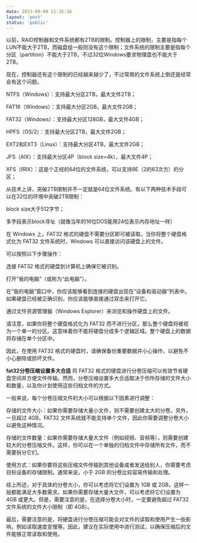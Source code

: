 ```yaml
---
date: 2023-09-09 21:35:38
layout: 'post'
status: 'public'
---
```


以前，RAID控制器和文件系统都有2TB的限制。控制器上的限制，主要是指每个LUN不能大于2TB，而磁盘组一般则没有这个限制；文件系统的限制主要是指每个分区（partition）不能大于2TB，不过32位Windows要求物理盘也不能大于2TB。

现在，控制器还有这个限制的已经越来越少了，不过常用的文件系统上倒还是经常会有这个问题。

NTFS（Windows）：支持最大分区2TB，最大文件2TB；

FAT16（Windows）：支持最大分区2GB，最大文件2GB；

FAT32（Windows）：支持最大分区128GB，最大文件4GB；

HPFS（OS/2）：支持最大分区2TB，最大文件2GB；

EXT2和EXT3（Linux）：支持最大分区4TB，最大文件2GB；

JFS（AIX）：支持最大分区4P（block size=4k），最大文件4P；

XFS（IRIX）：这是个正经的64位的文件系统，可以支持9E（2的63次方）的分区；

 

从技术上讲，突破2TB限制并不一定就是64位文件系统。有以下两种技术手段可以在32位的环境中突破2TB限制：

block size大于512字节；

多字段表示block寻址（就像当年的16位DOS能用24位表示内存地址一样）

在 Windows 上，FAT32 格式的硬盘不需要分区即可被读取。当你将整个硬盘格式化为 FAT32 文件系统时，Windows 可以直接访问该硬盘上的文件。

可以按照以下步骤操作：

连接 FAT32 格式的硬盘到计算机上确保它被识别。

打开“我的电脑”（或称为“此电脑”）。

在“我的电脑”窗口中，你应该能够看到连接的硬盘出现在“设备和驱动器”列表中。如果硬盘已经被正确识别，你应该能够直接通过双击来打开它。

通过文件资源管理器（Windows Explorer）来浏览和操作硬盘上的文件。

请注意，如果你将整个硬盘格式化为 FAT32 而不进行分区，那么整个硬盘将被视为一个单一的分区。这意味着你不能将硬盘分成多个逻辑区域。整个硬盘上的数据将存储在单个分区中。

因此，在使用 FAT32 格式的硬盘时，请确保备份重要数据并小心操作，以避免不小心删除或损坏文件。

**fat32分卷压缩设置多大合适**
将 FAT32 格式的硬盘进行分卷压缩可以有效节省硬盘空间并方便文件传输。然而，分卷压缩设置多大合适取决于你所存储的文件大小和数量，以及你计划使用这些归档文件的方式。

一般来说，每个分卷压缩文件的大小可以根据以下因素进行调整：

存储的文件大小：如果你需要存储大量小文件，则不需要创建太大的分卷。另外，一旦超过 4GB，FAT32 文件系统就不能支持单个文件，因此你需要调整分卷大小以避免这种情况。

存储的文件数量：如果你需要存储大量大文件（例如视频、音频等），则需要创建较大的分卷压缩文件。这样，你可以在一个单独的归档文件中存储所有文件，而不需要拆分它们。

使用方式：如果你要将这些压缩文件传输到其他设备或者发送给别人，你需要考虑目标设备的存储限制。通常来说，小于 2GB 的分卷比较容易传输和处理。

综上所述，对于具体的分卷大小，你可以考虑将它们设置为 1GB 或 2GB，这样一般都能满足大多数需求。如果你需要存储大量大文件，可以考虑将它们设置为 4GB 或更大。但是，需要注意的是，在选择分卷大小时，一定要避免超过 FAT32 文件系统的文件大小限制（即 4GB）。

最后，需要注意的是，将硬盘进行分卷压缩可能会对文件的读取和使用产生一些影响，例如读取速度变慢等。因此，建议在实际使用中进行测试，以确保压缩后的文件能够正常读取和使用。


